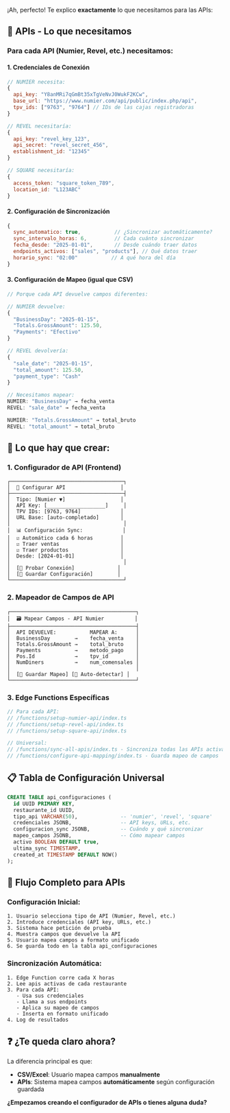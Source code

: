 ¡Ah, perfecto! Te explico **exactamente** lo que necesitamos para las APIs:

## 🔌 **APIs - Lo que necesitamos**

### **Para cada API (Numier, Revel, etc.) necesitamos:**

#### **1. Credenciales de Conexión**
```javascript
// NUMIER necesita:
{
  api_key: "Y8anMRi7qGmBt35xTgVeNvJ0WukF2KCw",
  base_url: "https://www.numier.com/api/public/index.php/api",
  tpv_ids: ["9763", "9764"] // IDs de las cajas registradoras
}

// REVEL necesitaría:
{
  api_key: "revel_key_123",
  api_secret: "revel_secret_456", 
  establishment_id: "12345"
}

// SQUARE necesitaría:
{
  access_token: "square_token_789",
  location_id: "L123ABC"
}
```

#### **2. Configuración de Sincronización**
```javascript
{
  sync_automatico: true,           // ¿Sincronizar automáticamente?
  sync_intervalo_horas: 6,         // Cada cuánto sincronizar
  fecha_desde: "2025-01-01",       // Desde cuándo traer datos
  endpoints_activos: ["sales", "products"], // Qué datos traer
  horario_sync: "02:00"           // A qué hora del día
}
```

#### **3. Configuración de Mapeo (igual que CSV)**
```javascript
// Porque cada API devuelve campos diferentes:

// NUMIER devuelve:
{
  "BusinessDay": "2025-01-15",
  "Totals.GrossAmount": 125.50,
  "Payments": "Efectivo"
}

// REVEL devolvería:
{
  "sale_date": "2025-01-15", 
  "total_amount": 125.50,
  "payment_type": "Cash"
}

// Necesitamos mapear:
NUMIER: "BusinessDay" → fecha_venta
REVEL: "sale_date" → fecha_venta

NUMIER: "Totals.GrossAmount" → total_bruto  
REVEL: "total_amount" → total_bruto
```

## 🔧 **Lo que hay que crear:**

### **1. Configurador de API** (Frontend)
```
┌─────────────────────────────────────┐
│  🔌 Configurar API                  │
├─────────────────────────────────────┤
│  Tipo: [Numier ▼]                  │
│  API Key: [___________________]     │
│  TPV IDs: [9763, 9764]             │
│  URL Base: [auto-completado]       │
│                                     │
│  📊 Configuración Sync:             │
│  ☑ Automático cada 6 horas         │
│  ☑ Traer ventas                    │
│  ☑ Traer productos                 │
│  Desde: [2024-01-01]               │
│                                     │
│  [🧪 Probar Conexión]              │
│  [💾 Guardar Configuración]        │
└─────────────────────────────────────┘
```

### **2. Mapeador de Campos de API**
```
┌─────────────────────────────────────────┐
│  🗃️ Mapear Campos - API Numier          │
├─────────────────────────────────────────┤
│  API DEVUELVE:           MAPEAR A:      │
│  BusinessDay        →    fecha_venta    │
│  Totals.GrossAmount →    total_bruto    │  
│  Payments           →    metodo_pago    │
│  Pos.Id             →    tpv_id         │
│  NumDiners          →    num_comensales │
│                                         │
│  [💾 Guardar Mapeo] [🔄 Auto-detectar] │
└─────────────────────────────────────────┘
```

### **3. Edge Functions Específicas**

```typescript
// Para cada API:
// /functions/setup-numier-api/index.ts
// /functions/setup-revel-api/index.ts  
// /functions/setup-square-api/index.ts

// Universal:
// /functions/sync-all-apis/index.ts - Sincroniza todas las APIs activas
// /functions/configure-api-mapping/index.ts - Guarda mapeo de campos
```

## 📋 **Tabla de Configuración Universal**

```sql
CREATE TABLE api_configuraciones (
  id UUID PRIMARY KEY,
  restaurante_id UUID,
  tipo_api VARCHAR(50),              -- 'numier', 'revel', 'square'
  credenciales JSONB,                -- API keys, URLs, etc.
  configuracion_sync JSONB,          -- Cuándo y qué sincronizar  
  mapeo_campos JSONB,                -- Cómo mapear campos
  activo BOOLEAN DEFAULT true,
  ultima_sync TIMESTAMP,
  created_at TIMESTAMP DEFAULT NOW()
);
```

## 🔄 **Flujo Completo para APIs**

### **Configuración Inicial:**
```
1. Usuario selecciona tipo de API (Numier, Revel, etc.)
2. Introduce credenciales (API key, URLs, etc.)
3. Sistema hace petición de prueba
4. Muestra campos que devuelve la API
5. Usuario mapea campos a formato unificado
6. Se guarda todo en la tabla api_configuraciones
```

### **Sincronización Automática:**
```
1. Edge Function corre cada X horas
2. Lee apis activas de cada restaurante
3. Para cada API:
   - Usa sus credenciales
   - Llama a sus endpoints
   - Aplica su mapeo de campos
   - Inserta en formato unificado
4. Log de resultados
```

## ❓ **¿Te queda claro ahora?**

La diferencia principal es que:
- **CSV/Excel**: Usuario mapea campos **manualmente**
- **APIs**: Sistema mapea campos **automáticamente** según configuración guardada

**¿Empezamos creando el configurador de APIs o tienes alguna duda?**